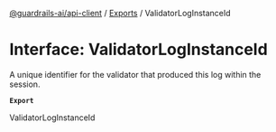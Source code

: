[@guardrails-ai/api-client](../README.md) / [Exports](../modules.md) / ValidatorLogInstanceId

# Interface: ValidatorLogInstanceId

A unique identifier for the validator that produced this log within the session.

**`Export`**

ValidatorLogInstanceId
